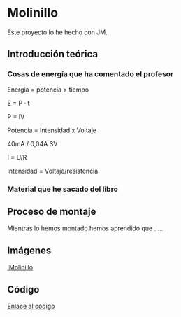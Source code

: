 
# Molinillo

Este proyecto lo he hecho con JM. 

## Introducción teórica

### Cosas de energía que ha comentado el profesor


Energia = potencia > tiempo

E = P · t

P = IV

Potencia = Intensidad x Voltaje

40mA / 0,04A SV

I = U/R

Intensidad = Voltaje/resistencia

### Material que he sacado del libro

## Proceso de montaje

Mientras lo hemos montado hemos aprendido que .....

## Imágenes
[IMolinillo](https://github.com/St1v3n3223/Arduino/blob/4801cbf77c5b89da9ec41c31a7941b7932bee574/Captura%20de%20pantalla%20de%202022-01-19%2010-50-37.png)
## Código

[Enlace al código](https://github.com/St1v3n3223/Arduino/blob/main/molinillo.ino)
